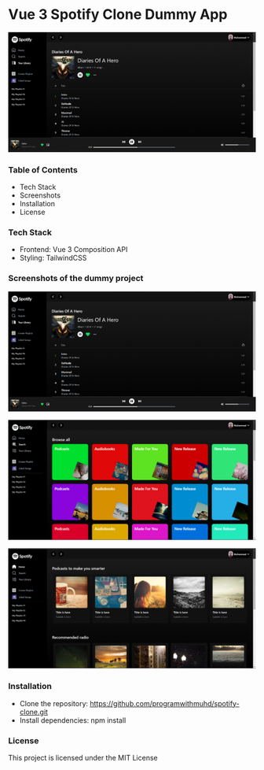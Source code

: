 # Vue 3 Spotify Clone Dummy App

![](public/screenshots/1.png)

### Table of Contents

- Tech Stack
- Screenshots
- Installation
- License

### Tech Stack

- Frontend: Vue 3 Composition API
- Styling: TailwindCSS

### Screenshots of the dummy project

![](public/screenshots/1.png)

![](public/screenshots/2.png)

![](public/screenshots/3.png)

### Installation

- Clone the repository: https://github.com/programwithmuhd/spotify-clone.git
- Install dependencies: npm install

### License
This project is licensed under the MIT License
